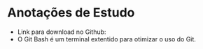 # Anotações de Estudo

- Link para download no Github: 
- O Git Bash é um terminal extentido para otimizar o uso do Git.
